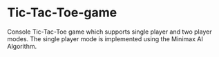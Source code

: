 # Tic-Tac-Toe-game
Console Tic-Tac-Toe game which supports single player and two player modes.
The single player mode is implemented using the Minimax AI Algorithm.
